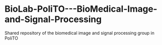 # BioLab-PoliTO---BioMedical-Image-and-Signal-Processing
Shared repository of the biomedical image and signal processing group in PoliTO
